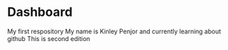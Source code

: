 # Dashboard
My first respository
My name is Kinley Penjor and currently learning about github
This is second edition
